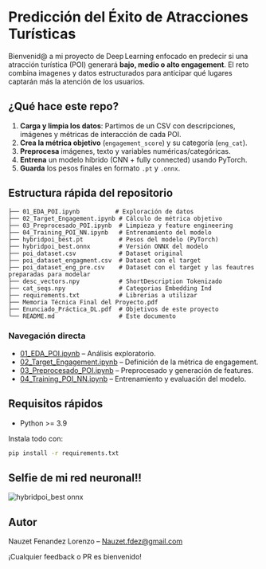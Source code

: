 # Predicción del Éxito de Atracciones Turísticas

Bienvenid@ a mi proyecto de Deep Learning enfocado en predecir si una atracción turística (POI) generará **bajo, medio o alto engagement**. El reto combina imagenes y datos estructurados para anticipar qué lugares captarán más la atención de los usuarios.

## ¿Qué hace este repo?

1. **Carga y limpia los datos**: Partimos de un CSV con descripciones, imágenes y métricas de interacción de cada POI.
2. **Crea la métrica objetivo** (`engagement_score`) y su categoría (`eng_cat`).
3. **Preprocesa** imágenes, texto y variables numéricas/categóricas.
4. **Entrena** un modelo híbrido (CNN + fully connected) usando PyTorch.
5. **Guarda** los pesos finales en formato `.pt` y `.onnx`.

## Estructura rápida del repositorio 

```
├── 01_EDA_POI.ipynb          # Exploración de datos
├── 02_Target_Engagement.ipynb # Cálculo de métrica objetivo
├── 03_Preprocesado_POI.ipynb  # Limpieza y feature engineering
├── 04_Training_POI_NN.ipynb   # Entrenamiento del modelo
├── hybridpoi_best.pt          # Pesos del modelo (PyTorch)
├── hybridpoi_best.onnx        # Versión ONNX del modelo
├── poi_dataset.csv            # Dataset original
├── poi_dataset_engagment.csv  # Dataset con el target
├── poi_dataset_eng_pre.csv    # Dataset con el target y las feautres preparadas para modelar
├── desc_vectors.npy           # ShortDescription Tokenizado
├── cat_seqs.npy               # Categorias Embedding Ind 
├── requirements.txt           # Librerias a utilizar
├── Memoria Técnica Final del Proyecto.pdf
├── Enunciado_Práctica_DL.pdf  # Objetivos de este proyecto  
└── README.md                  # Este documento

```
### Navegación directa

- [01\_EDA\_POI.ipynb](01_EDA_POI.ipynb) – Análisis exploratorio.
- [02\_Target\_Engagement.ipynb](02_Target_Engagement.ipynb) – Definición de la métrica de engagement.
- [03\_Preprocesado\_POI.ipynb](03_Preprocesado_POI.ipynb) – Preprocesado y generación de features.
- [04\_Training\_POI\_NN.ipynb](04_Training_POI_NN.ipynb) – Entrenamiento y evaluación del modelo.


## Requisitos rápidos

- Python >= 3.9

Instala todo con:

```bash
pip install -r requirements.txt
```

## Selfie de mi red neuronal!! 

![hybridpoi_best onnx](https://github.com/user-attachments/assets/681346cf-c721-48d2-b840-224e2a8e35c2)


## Autor

Nauzet Fenandez Lorenzo – [Nauzet.fdez@gmail.com](mailto\:Nauzet.fdez@gmail.com)

¡Cualquier feedback o PR es bienvenido!

